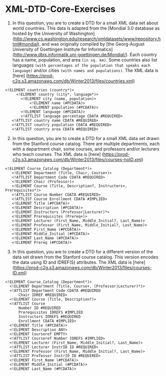# XML-DTD-Core-Exercises 



1. In this question, you are to create a DTD for a small XML data set about world countries. 
This data is adapted from the [Mondial 3.0 database as hosted by the University of Washington]
(http://www.cs.washington.edu/research/xmldatasets/www/repository.html#mondial), 
and was originally compiled by [the Georg-August University of Goettingen Institute for Informatics]
(http://www.dbis.informatik.uni-goettingen.de/Mondial/). 
Each country has a name, population, and area `(in sq. km)`. Some countries also list languages 
`(with percentages of the population that speaks each language)` and/or cities `(with names and populations)`. 
The XML data is [here] (https://prod-c2g.s3.amazonaws.com/db/Winter2013/files/countries.xml)
    
 ```
 <!ELEMENT countries (country*)>
      <!ELEMENT country (city*, language*)>
        <!ELEMENT city (name, population)>
            <!ELEMENT name (#PCDATA)>
            <!ELEMENT population (#PCDATA)>
        <!ELEMENT language (#PCDATA)>
        <!ATTLIST language percentage CDATA #REQUIRED>            
    <!ATTLIST country name CDATA #REQUIRED>
    <!ATTLIST country population CDATA #REQUIRED>
    <!ATTLIST country area CDATA #REQUIRED> 
  ```
    
2. In this question, you are to create a DTD for a small XML data set drawn from the Stanford course catalog.
   There are multiple departments, each with a department chair, some courses, and professors and/or lecturers 
   who teach courses. The XML data is [here] (https://prod-c2g.s3.amazonaws.com/db/Winter2013/files/courses-noID.xml)
	
 ```
 <!ELEMENT Course_Catalog (Department*)>
    <!ELEMENT Department (Title, Chair, Course+)>
    <!ATTLIST Department Code CDATA #REQUIRED>  
    <!ELEMENT Chair (Professor)>
    <!ELEMENT Course (Title, Description?, Instructors+, Prerequisites*)>
    <!ATTLIST Course Number CDATA #REQUIRED>
    <!ATTLIST Course Enrollment CDATA #IMPLIED>
    <!ELEMENT Title (#PCDATA)>
    <!ELEMENT Description (#PCDATA)>
    <!ELEMENT Instructors (Professor|Lecturer)*>
    <!ELEMENT Prerequisites (Prereq+)>
    <!ELEMENT Lecturer (First_Name, Middle_Initial?, Last_Name)>
    <!ELEMENT Professor (First_Name, Middle_Initial?, Last_Name)>
    <!ELEMENT First_Name (#PCDATA)>
    <!ELEMENT Middle_Initial (#PCDATA)>
    <!ELEMENT Last_Name (#PCDATA)>
    <!ELEMENT Prereq (#PCDATA)>
  ```
    
3. In this question, you are to create a DTD for a different version of the data set 
   drawn from the Stanford course catalog. This version encodes the data using ID and IDREF(S) attributes. 
   The XML data is [here] (https://prod-c2g.s3.amazonaws.com/db/Winter2013/files/courses-ID.xml)
	
  ```
  <!ELEMENT Course_Catalog (Department*)>
    <!ELEMENT Department (Title, Course+, (Professor|Lecturer)*)>
    <!ATTLIST Department Code CDATA #REQUIRED
        Chair IDREF #REQUIRED>
    <!ELEMENT Course (Title, Description?)>
    <!ATTLIST Course 
        Number ID #REQUIRED
        Prerequisites IDREFS #IMPLIED
        Instructors IDREFS #REQUIRED
        Enrollment CDATA #IMPLIED>
    <!ELEMENT Title (#PCDATA)>    
    <!ELEMENT Description ANY>
    <!ELEMENT Courseref EMPTY>
    <!ATTLIST Courseref Number IDREFS #IMPLIED>
    <!ELEMENT Lecturer (First_Name, Middle_Initial?, Last_Name)>
    <!ATTLIST Lecturer InstrID ID #REQUIRED>
    <!ELEMENT Professor (First_Name, Middle_Initial?, Last_Name)>
    <!ATTLIST Professor InstrID ID #REQUIRED>
    <!ELEMENT First_Name (#PCDATA)>
    <!ELEMENT Middle_Initial (#PCDATA)>
    <!ELEMENT Last_Name (#PCDATA)>
  ```

  

